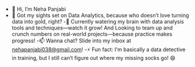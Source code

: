 - 👋 Hi, I’m Neha Panjabi
- 👀 Got my sights set on Data Analytics, because who doesn’t love turning data into gold, right?
-🌱 Currently watering my brain with data analysis tools and techniques—watch it grow! And Looking to team up and crunch numbers on real-world projects—because practice makes progress!
-📫 Wanna chat? Slide into my inbox at nehapanjabi038@gmail.com!
-⚡ Fun fact: I'm basically a data detective in training, but I still can’t figure out where my missing socks go! 😄

<!---
Nehapan123/Nehapan123 is a ✨ special ✨ repository because its `README.md` (this file) appears on your GitHub profile.
You can click the Preview link to take a look at your changes.
--->
